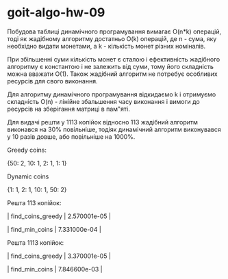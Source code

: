 # goit-algo-hw-09

Побудова таблиці динамічного програмування вимагає O(n*k) операцій, тоді як жадібному алгоритму достатньо O(k) операцій, де n - сума, яку необхідно видати монетами, а k - кількість монет різних номіналів. 

При збільшенні суми кількість монет є сталою і ефективність жадібного алгоритму є константою і не залежить від суми, тому його складність можна вважати O(1). Також жадібний алгоритм не потребує особливих ресурсів для свого виконання. 

Для алгоритму динамічного програмування відкидаємо k і отримуємо складність O(n) - лінійне збальшення часу виконання і вимоги до ресурсів на зберігання матриці в пам"яті.

Для видачі решти у 1113 копійок відносно 113 жадібний алгоритм виконався на 30% повільніше, тодіяк 
динамічний алгоритм виконувався у 10 разів довше, або повільніше на 1000%.

Greedy coins: 

{50: 2, 10: 1, 2: 1, 1: 1}

Dynamic coins

{1: 1, 2: 1, 10: 1, 50: 2}

Решта 113 копійок:

| find_coins_greedy         |           2.570001e-05 |

| find_min_coins            |           7.331000e-04 |

Решта 1113 копійок:

| find_coins_greedy         |           3.370001e-05 |

| find_min_coins            |           7.846600e-03 |